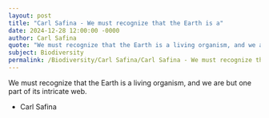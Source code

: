 ```yaml
---
layout: post
title: "Carl Safina - We must recognize that the Earth is a"
date: 2024-12-28 12:00:00 -0000
author: Carl Safina
quote: "We must recognize that the Earth is a living organism, and we are but one part of its intricate web."
subject: Biodiversity
permalink: /Biodiversity/Carl Safina/Carl Safina - We must recognize that the Earth is a
---
```


We must recognize that the Earth is a living organism, and we are but one part of its intricate web.

- Carl Safina

